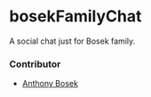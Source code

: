 # bosekFamilyChat
A social chat just for Bosek family.

### Contributor

 - [Anthony Bosek](anthony-bosek.vercel.app)
